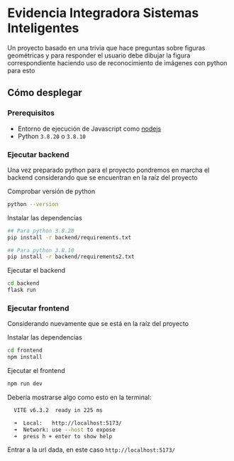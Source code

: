 # Evidencia Integradora Sistemas Inteligentes

Un proyecto basado en una trivia que hace preguntas sobre figuras
geométricas y para responder el usuario debe dibujar la figura correspondiente
haciendo uso de reconocimiento de imágenes con python para esto

## Cómo desplegar

### Prerequisitos

- Entorno de ejecución de Javascript como [nodejs](https://nodejs.org/en)
- Python `3.8.20` o `3.8.10`

### Ejecutar backend

Una vez preparado python para el proyecto pondremos en marcha el
backend considerando que se encuentran en la raíz del proyecto

Comprobar versión de python

```bash
python --version
```

Instalar las dependencias

```bash
## Para python 3.8.20
pip install -r backend/requirements.txt

## Para python 3.8.10
pip install -r backend/requirements2.txt
```

Ejecutar el backend

```bash
cd backend
flask run
```

### Ejecutar frontend

Considerando nuevamente que se está en la raíz del proyecto

Instalar las dependencias

```bash
cd frontend
npm install
```

Ejecutar el frontend

```bash
npm run dev
```

Debería mostrarse algo como esto en la terminal:

```bash
  VITE v6.3.2  ready in 225 ms

  ➜  Local:   http://localhost:5173/
  ➜  Network: use --host to expose
  ➜  press h + enter to show help
```

Entrar a la url dada, en este caso `http://localhost:5173/`
